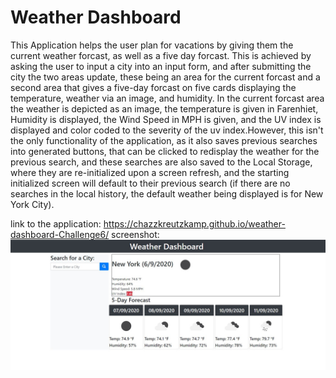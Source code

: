 # Weather Dashboard

This Application helps the user plan for vacations by giving them the current weather forcast, as well as a five day forcast.
This is achieved by asking the user to input a city into an input form, and after submitting the city the two areas update,
these being an area for the current forcast and a second area that gives a five-day forcast on five cards displaying the
temperature, weather via an image, and humidity. In the current forcast area the weather is depicted as an image, the 
temperature is given in Farenhiet, Humidity is displayed, the Wind Speed in MPH is given, and the UV index is displayed
and color coded to the severity of the uv index.However, this isn't the only functionality of the application, as it also 
saves previous searches into generated buttons, that can be clicked to redisplay the weather for the previous search, and 
these searches are also saved to the Local Storage, where they are re-initialized upon a screen refresh, and the starting 
initialized screen will default to their previous search (if there are no searches in the local history, the default weather 
being displayed is for New York City).

link to the application: https://chazzkreutzkamp.github.io/weather-dashboard-Challenge6/
screenshot:
![al text](https://github.com/ChazzKreutzkamp/weather-dashboard-Challenge6/blob/master/resources/ScreenShot.JPG)
